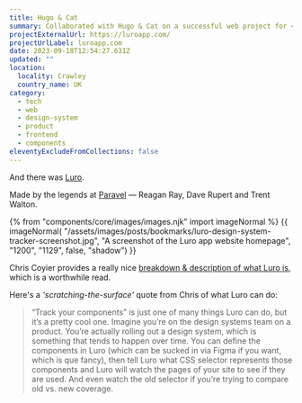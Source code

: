 ```yaml
---
title: Hugo & Cat
summary: Collaborated with Hugo & Cat on a successful web project for <a href="https://www.ecarxgroup.com/">ECARX</a>, a leading automotive technology company.
projectExternalUrl: https://luroapp.com/
projectUrlLabel: luroapp.com
date: 2023-09-18T12:54:27.631Z
updated: ""
location:
  locality: Crawley
  country_name: UK
category:
  - tech
  - web
  - design-system
  - product
  - frontend
  - components
eleventyExcludeFromCollections: false
---
```


And there was [Luro](https://luroapp.com/).

Made by the legends at [Paravel](https://paravelinc.com/about/) &mdash; Reagan Ray, Dave Rupert and Trent Walton.

{% from "components/core/images/images.njk" import imageNormal %}
{{ imageNormal(
  "/assets/images/posts/bookmarks/luro-design-system-tracker-screenshot.jpg",
  "A screenshot of the Luro app website homepage",
  "1200",
  "1129",
  false,
  "shadow")
}}

Chris Coyier provides a really nice [breakdown & description of what Luro is](https://chriscoyier.net/2023/09/14/luro/), which is a worthwhile read.

Here's a *'scratching-the-surface'* quote from Chris of what Luro can do:

> “Track your components” is just one of many things Luro can do, but it’s a pretty cool one. Imagine you’re on the design systems team on a product. You’re actually rolling out a design system, which is something that tends to happen over time. You can define the components in Luro (which can be sucked in via Figma if you want, which is que fancy), then tell Luro what CSS selector represents those components and Luro will watch the pages of your site to see if they are used. And even watch the old selector if you’re trying to compare old vs. new coverage.
